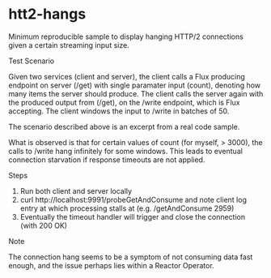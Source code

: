 # htt2-hangs

Minimum reproducible sample to display hanging HTTP/2 connections given a certain streaming input size.

Test Scenario

Given two services (client and server), the client calls a Flux producing endpoint on server (/get) with single paramater input (count), denoting how many items the server should produce. The client calls the server again with the produced output from (/get), on the /write endpoint, which is Flux accepting. The client windows the input to /write in batches of 50.

The scenario described above is an excerpt from a real code sample.

What is observed is that for certain values of count (for myself, > 3000), the calls to /write hang infinitely for some windows. This leads to eventual connection starvation if response timeouts are not applied.

Steps

1. Run both client and server locally
2. curl http://localhost:9991/probeGetAndConsume and note client log entry at which processing stalls at (e.g. /getAndConsume 2959)
3. Eventually the timeout handler will trigger and close the connection (with 200 OK)

Note

The connection hang seems to be a symptom of not consuming data fast enough, and the issue perhaps lies within a Reactor Operator.
